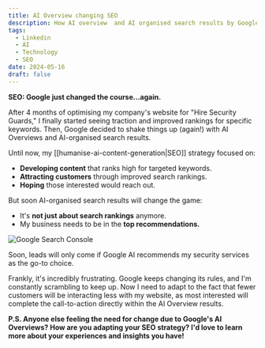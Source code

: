```yaml
---
title: AI Overview changing SEO
description: How AI overview  and AI organised search results by Google changes the SEO dynamics for Businesses
tags:
  - Linkedin
  - AI
  - Technology
  - SEO
date: 2024-05-16
draft: false
---
```


**SEO: Google just changed the course...again.**

After 4 months of optimising my company's website for "Hire Security Guards," I finally started seeing traction and improved rankings for specific keywords. Then, Google decided to shake things up (again!) with AI Overviews and AI-organised search results.

Until now, my [[humanise-ai-content-generation|SEO]] strategy focused on:
- **Developing content** that ranks high for targeted keywords.
- **Attracting customers** through improved search rankings.
- **Hoping** those interested would reach out.

But soon AI-organised search results will change the game:
- It's **not just about search rankings** anymore.
- My business needs to be in the **top recommendations.**

![Google Search Console](https://i.imgur.com/KQgp28C.jpeg)

  
Soon, leads will only come if Google AI recommends my security services as the go-to choice.

Frankly, it's incredibly frustrating. Google keeps changing its rules, and I'm constantly scrambling to keep up. Now I need to adapt to the fact that fewer customers will be interacting less with my website, as most interested will complete the call-to-action directly within the AI Overview results.

**P.S. Anyone else feeling the need for change due to Google's AI Overviews? How are you adapting your SEO strategy? I'd love to learn more about your experiences and insights you have!**